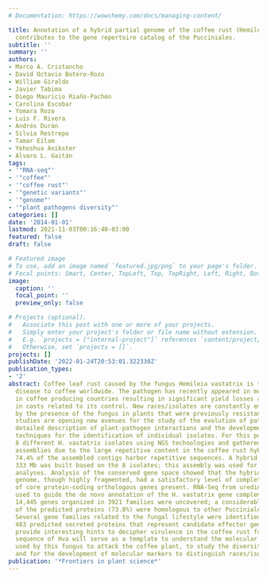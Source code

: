 ```yaml
---
# Documentation: https://wowchemy.com/docs/managing-content/

title: Annotation of a hybrid partial genome of the coffee rust (Hemileia vastatrix)
  contributes to the gene repertoire catalog of the Pucciniales.
subtitle: ''
summary: ''
authors:
- Marco A. Cristancho
- David Octavio Botero-Rozo
- William Giraldo
- Javier Tabima
- Diego Mauricio Riaño-Pachón
- Carolina Escobar
- Yomara Rozo
- Luis F. Rivera
- Andrés Durán
- Silvia Restrepo
- Tamar Eilam
- Yehoshua Anikster
- Alvaro L. Gaitán
tags:
- '"RNA-seq"'
- '"coffee"'
- '"coffee rust"'
- '"genetic variants"'
- '"genome"'
- '"plant pathogens diversity"'
categories: []
date: '2014-01-01'
lastmod: 2021-11-03T00:16:40-03:00
featured: false
draft: false

# Featured image
# To use, add an image named `featured.jpg/png` to your page's folder.
# Focal points: Smart, Center, TopLeft, Top, TopRight, Left, Right, BottomLeft, Bottom, BottomRight.
image:
  caption: ''
  focal_point: ''
  preview_only: false

# Projects (optional).
#   Associate this post with one or more of your projects.
#   Simply enter your project's folder or file name without extension.
#   E.g. `projects = ["internal-project"]` references `content/project/deep-learning/index.md`.
#   Otherwise, set `projects = []`.
projects: []
publishDate: '2022-01-24T20:53:01.322330Z'
publication_types:
- '2'
abstract: Coffee leaf rust caused by the fungus Hemileia vastatrix is the most damaging
  disease to coffee worldwide. The pathogen has recently appeared in multiple outbreaks
  in coffee producing countries resulting in significant yield losses and increases
  in costs related to its control. New races/isolates are constantly emerging as evidenced
  by the presence of the fungus in plants that were previously resistant. Genomic
  studies are opening new avenues for the study of the evolution of pathogens, the
  detailed description of plant-pathogen interactions and the development of molecular
  techniques for the identification of individual isolates. For this purpose we sequenced
  8 different H. vastatrix isolates using NGS technologies and gathered partial genome
  assemblies due to the large repetitive content in the coffee rust hybrid genome;
  74.4% of the assembled contigs harbor repetitive sequences. A hybrid assembly of
  333 Mb was built based on the 8 isolates; this assembly was used for subsequent
  analyses. Analysis of the conserved gene space showed that the hybrid H. vastatrix
  genome, though highly fragmented, had a satisfactory level of completion with 91.94%
  of core protein-coding orthologous genes present. RNA-Seq from urediniospores was
  used to guide the de novo annotation of the H. vastatrix gene complement. In total,
  14,445 genes organized in 3921 families were uncovered; a considerable proportion
  of the predicted proteins (73.8%) were homologous to other Pucciniales species genomes.
  Several gene families related to the fungal lifestyle were identified, particularly
  483 predicted secreted proteins that represent candidate effector genes and will
  provide interesting hints to decipher virulence in the coffee rust fungus. The genome
  sequence of Hva will serve as a template to understand the molecular mechanisms
  used by this fungus to attack the coffee plant, to study the diversity of this species
  and for the development of molecular markers to distinguish races/isolates.
publication: '*Frontiers in plant science*'
---
```

